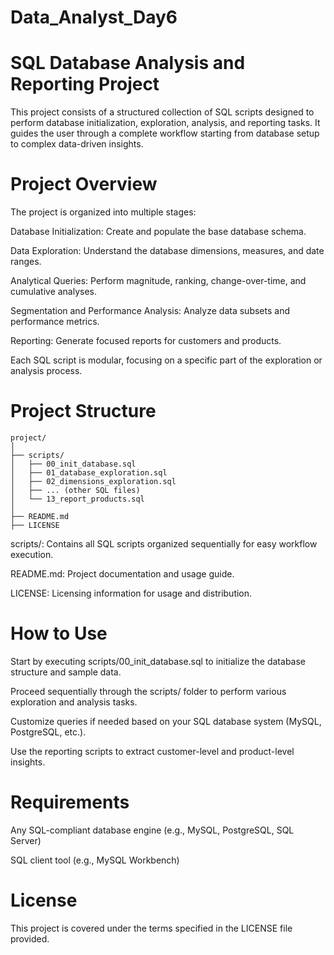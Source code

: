 # Data_Analyst_Day6

# SQL Database Analysis and Reporting Project
This project consists of a structured collection of SQL scripts designed to perform database initialization, exploration, analysis, and reporting tasks. It guides the user through a complete workflow starting from database setup to complex data-driven insights.

# Project Overview
The project is organized into multiple stages:

Database Initialization: Create and populate the base database schema.

Data Exploration: Understand the database dimensions, measures, and date ranges.

Analytical Queries: Perform magnitude, ranking, change-over-time, and cumulative analyses.

Segmentation and Performance Analysis: Analyze data subsets and performance metrics.

Reporting: Generate focused reports for customers and products.

Each SQL script is modular, focusing on a specific part of the exploration or analysis process.

# Project Structure 
```
project/
│
├── scripts/
│   ├── 00_init_database.sql
│   ├── 01_database_exploration.sql
│   ├── 02_dimensions_exploration.sql
│   ├── ... (other SQL files)
│   └── 13_report_products.sql
│
├── README.md
├── LICENSE

```
scripts/: Contains all SQL scripts organized sequentially for easy workflow execution.

README.md: Project documentation and usage guide.

LICENSE: Licensing information for usage and distribution.


# How to Use
Start by executing scripts/00_init_database.sql to initialize the database structure and sample data.

Proceed sequentially through the scripts/ folder to perform various exploration and analysis tasks.

Customize queries if needed based on your SQL database system (MySQL, PostgreSQL, etc.).

Use the reporting scripts to extract customer-level and product-level insights.



# Requirements
Any SQL-compliant database engine (e.g., MySQL, PostgreSQL, SQL Server)

SQL client tool (e.g., MySQL Workbench)

# License
This project is covered under the terms specified in the LICENSE file provided.




